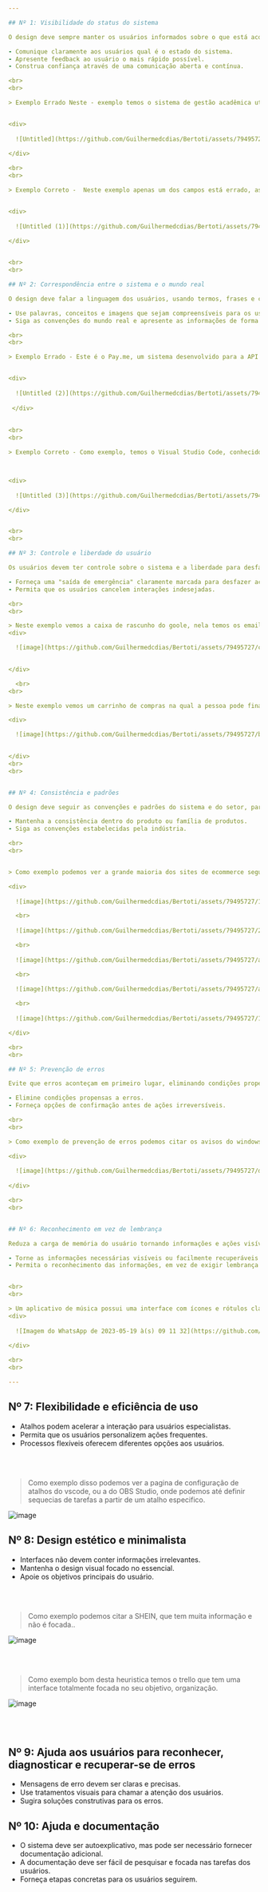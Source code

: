 ```yaml
---

## Nº 1: Visibilidade do status do sistema

O design deve sempre manter os usuários informados sobre o que está acontecendo, por meio de feedback apropriado em um período de tempo razoável.

- Comunique claramente aos usuários qual é o estado do sistema.
- Apresente feedback ao usuário o mais rápido possível.
- Construa confiança através de uma comunicação aberta e contínua.

<br>
<br>

> Exemplo Errado Neste - exemplo temos o sistema de gestão acadêmica utilizado pela fatec, nele quando uma ou as duas informações estão erradas, temos o mesmo aviso, sem destaque algum...


<div>
  
  ![Untitled](https://github.com/Guilhermedcdias/Bertoti/assets/79495727/e7e995a6-5a55-46ba-8ea5-0125a8710063)
  
</div>

<br>
<br>

> Exemplo Correto -  Neste exemplo apenas um dos campos está errado, assim como o exemplo errado, mas neste caso, a mensagem de erro é clara e especifica, assim como a heurística diz.


<div>
  
  ![Untitled (1)](https://github.com/Guilhermedcdias/Bertoti/assets/79495727/7b8ead94-a333-4e53-90b3-1ca90b07748c)
  
</div>


<br>
<br>

## Nº 2: Correspondência entre o sistema e o mundo real

O design deve falar a linguagem dos usuários, usando termos, frases e conceitos familiares a eles.

- Use palavras, conceitos e imagens que sejam compreensíveis para os usuários.
- Siga as convenções do mundo real e apresente as informações de forma lógica.

<br>
<br>

> Exemplo Errado - Este é o Pay.me, um sistema desenvolvido para a API do 3º Semestre de desenvolvimento de sistemas. Nele vemos que não existe correspondência entre o ícones e o que eles realmente fazem no sistema, qual a função deles.


<div>
  
  ![Untitled (2)](https://github.com/Guilhermedcdias/Bertoti/assets/79495727/7cda1a9d-7295-417e-9233-4ecaf20ee3a8)
  
 </div>
 
 
<br>
<br>

> Exemplo Correto - Como exemplo, temos o Visual Studio Code, conhecido como VSCode, que é um editor de código-fonte. No VSCode, os ícones têm uma relação direta com suas funcionalidades. Por exemplo, se clicarmos no ícone do canto inferior esquerdo, representado por um personagem, será exibido um menu de contas. Dessa forma, os ícones no VSCode são intuitivos e permitem aos usuários acessar facilmente as diversas funcionalidades do editor.



<div>
  
  ![Untitled (3)](https://github.com/Guilhermedcdias/Bertoti/assets/79495727/cd046e8c-04a0-446f-adb3-bbab21c31e7c)

</div>


<br>
<br>

## Nº 3: Controle e liberdade do usuário

Os usuários devem ter controle sobre o sistema e a liberdade para desfazer ações indesejadas.

- Forneça uma "saída de emergência" claramente marcada para desfazer ações.
- Permita que os usuários cancelem interações indesejadas.

<br>
<br>

> Neste exemplo vemos a caixa de rascunho do goole, nela temos os emails que o usuario por algum motivo não enviou, ou seja ele teve total controle do sistema para parar de enviar o email e o sistema guardou isso para ele fazendo com que não haja perda de dados.
<div> 

  ![image](https://github.com/Guilhermedcdias/Bertoti/assets/79495727/c1c08965-b70f-4eda-91e1-67d1d46151cf)

  
</div>

  <br>
<br>

> Neste exemplo vemos um carrinho de compras na qual a pessoa pode finalizar a compra a qualquer momento, se ela quiser ela pode excluir produtos e adicionar mais unidades deles, ou seja o usuario tem total controle de tudo que acontece. Se ele quiser cancelar ele tem uma saida de emergencia.

<div>

  ![image](https://github.com/Guilhermedcdias/Bertoti/assets/79495727/b99299ef-6e66-49f8-b0e4-dbb1c8854a6a)

  
</div>
<br>
<br>


## Nº 4: Consistência e padrões

O design deve seguir as convenções e padrões do sistema e do setor, para que os usuários não fiquem confusos.

- Mantenha a consistência dentro do produto ou família de produtos.
- Siga as convenções estabelecidas pela indústria.

<br>
<br>


> Como exemplo podemos ver a grande maioria dos sites de ecommerce seguem um padrão em cima temos um menu com as sessões do site, do lado direito temos o  login no meio da navbar temos um barra de pesquisa e na esqueda a logo do site.

<div>
  
  ![image](https://github.com/Guilhermedcdias/Bertoti/assets/79495727/12336475-d879-42a0-a459-8bc71472d1eb)

  <br>
  
  ![image](https://github.com/Guilhermedcdias/Bertoti/assets/79495727/23944192-fcf8-4a49-8985-44723afd6460)

  <br>
  
  ![image](https://github.com/Guilhermedcdias/Bertoti/assets/79495727/a3e69488-7c4a-47e7-912d-e57e697ee49b)

  <br>
  
  ![image](https://github.com/Guilhermedcdias/Bertoti/assets/79495727/a81a115a-eca1-42d8-9588-2c2bc1cfd740)

  <br>
  
  ![image](https://github.com/Guilhermedcdias/Bertoti/assets/79495727/195695c1-7b61-4ce3-933b-7899138d1da1)

</div>

<br>
<br>

## Nº 5: Prevenção de erros

Evite que erros aconteçam em primeiro lugar, eliminando condições propensas a erros e oferecendo confirmação antes de ações irreversíveis.

- Elimine condições propensas a erros.
- Forneça opções de confirmação antes de ações irreversíveis.

<br>
<br>

> Como exemplo de prevenção de erros podemos citar os avisos do windows para quase tudo, como por exemplo, instalar um programa ou limpar os itens da lixeira.

<div>
  
  ![image](https://github.com/Guilhermedcdias/Bertoti/assets/79495727/d4664506-3d80-4550-9084-a9801d8ac683)
  
</div>

<br>
<br>


## Nº 6: Reconhecimento em vez de lembrança

Reduza a carga de memória do usuário tornando informações e ações visíveis e facilmente acessíveis.

- Torne as informações necessárias visíveis ou facilmente recuperáveis.
- Permita o reconhecimento das informações, em vez de exigir lembrança.


<br>
<br>

> Um aplicativo de música possui uma interface com ícones e rótulos claros para as funções comuns, como reproduzir, pausar, avançar e retroceder. Os usuários podem facilmente reconhecer esses ícones e saber como usá-los, sem a necessidade de lembrar de comandos específicos ou símbolos complexos.
<div>
  
  ![Imagem do WhatsApp de 2023-05-19 à(s) 09 11 32](https://github.com/Guilhermedcdias/Bertoti/assets/79495727/c28c3a90-7ed6-4fcf-8959-b8fe4c66e2ef)
  
</div>

<br>
<br>

---
```


## Nº 7: Flexibilidade e eficiência de uso

- Atalhos podem acelerar a interação para usuários especialistas.
- Permita que os usuários personalizem ações frequentes.
- Processos flexíveis oferecem diferentes opções aos usuários.

<br>
<br>

> Como exemplo disso podemos ver a pagina de configuração de atalhos do vscode, ou a do OBS Studio, onde podemos até definir sequecias de tarefas a partir de um atalho especifico.
<div>
  
  ![image](https://github.com/Guilhermedcdias/Bertoti/assets/79495727/0398dd26-6108-4124-9514-23cd1fd087e4)

</div>

## Nº 8: Design estético e minimalista

- Interfaces não devem conter informações irrelevantes.
- Mantenha o design visual focado no essencial.
- Apoie os objetivos principais do usuário.

<br>
<br>

> Como exemplo podemos citar a SHEIN, que tem muita informação e não é focada..
<div>
  
  ![image](https://github.com/Guilhermedcdias/Bertoti/assets/79495727/beb49f39-65a4-4b06-81cb-7e835e1c9466)
  
</div>

<br>
<br>

> Como exemplo bom desta heuristica temos o trello que tem uma interface totalmente focada no seu objetivo, organização.
<div> 
  
  ![image](https://github.com/Guilhermedcdias/Bertoti/assets/79495727/b0a25ed2-871e-4eb1-894c-d20c85f31bb0)

</div>

<br>
<br>

## Nº 9: Ajuda aos usuários para reconhecer, diagnosticar e recuperar-se de erros

- Mensagens de erro devem ser claras e precisas.
- Use tratamentos visuais para chamar a atenção dos usuários.
- Sugira soluções construtivas para os erros.



## Nº 10: Ajuda e documentação

- O sistema deve ser autoexplicativo, mas pode ser necessário fornecer documentação adicional.
- A documentação deve ser fácil de pesquisar e focada nas tarefas dos usuários.
- Forneça etapas concretas para os usuários seguirem.


